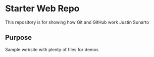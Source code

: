 # Starter Web Repo

This repository is for showing how Git and GitHub work
Justin Sunarto

## Purpose

Sample website with plenty of files for demos